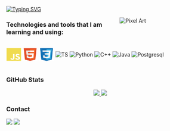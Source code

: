 [![Typing SVG](https://readme-typing-svg.demolab.com?font=Roboto+Mono+&pause=1000&color=73EC8B&width=435&lines=Hi!+I'm+Juan+Manuel+Kobayashi)](https://git.io/typing-svg)

<img src="https://images-wixmp-ed30a86b8c4ca887773594c2.wixmp.com/f/12cbe8a4-f55c-4b40-85bb-d8e1405e7b84/dfhwywd-56b4cf7c-03d1-4017-9965-7b18dc72e05b.gif?token=eyJ0eXAiOiJKV1QiLCJhbGciOiJIUzI1NiJ9.eyJzdWIiOiJ1cm46YXBwOjdlMGQxODg5ODIyNjQzNzNhNWYwZDQxNWVhMGQyNmUwIiwiaXNzIjoidXJuOmFwcDo3ZTBkMTg4OTgyMjY0MzczYTVmMGQ0MTVlYTBkMjZlMCIsIm9iaiI6W1t7InBhdGgiOiJcL2ZcLzEyY2JlOGE0LWY1NWMtNGI0MC04NWJiLWQ4ZTE0MDVlN2I4NFwvZGZod3l3ZC01NmI0Y2Y3Yy0wM2QxLTQwMTctOTk2NS03YjE4ZGM3MmUwNWIuZ2lmIn1dXSwiYXVkIjpbInVybjpzZXJ2aWNlOmZpbGUuZG93bmxvYWQiXX0.EsayEW-ZO_Rl_OyQHNext4twox5HnCAqgYvP_rUcqLg" alt="Pixel Art" align="right" width="200">

### Technologies and tools that I am learning and using:

<div style="display: inline_block"><br>
  <img align="center" alt="Js" height="35" width="40" src="https://raw.githubusercontent.com/devicons/devicon/master/icons/javascript/javascript-plain.svg">
  <img align="center" alt="HTML" height="35" width="40" src="https://raw.githubusercontent.com/devicons/devicon/master/icons/html5/html5-original.svg">
  <img align="center" alt="CSS" height="35" width="40" src="https://raw.githubusercontent.com/devicons/devicon/master/icons/css3/css3-original.svg">   
  <img align="center" alt="TS" height="35" width="40" src="https://cdn.jsdelivr.net/gh/devicons/devicon@latest/icons/typescript/typescript-original.svg">   
  <img align="center" alt="Python" height="35" width="40" src="https://cdn.jsdelivr.net/gh/devicons/devicon@latest/icons/python/python-original.svg" />
  <img align="center" alt="C++" height="35" width="40" src="https://cdn.jsdelivr.net/gh/devicons/devicon@latest/icons/cplusplus/cplusplus-original.svg" />
  <img align="center" alt="Java" height="35" width="40" src="https://cdn.jsdelivr.net/gh/devicons/devicon@latest/icons/java/java-original.svg" />
  <img align="center" alt="Postgresql" height="35" width="40" src="https://cdn.jsdelivr.net/gh/devicons/devicon@latest/icons/postgresql/postgresql-original.svg" />
</div><br>

### GitHub Stats

<div align="center" style="display: flex; justify-content: center;">
  <a href="https://github.com/xReZz01">
    <img height="195px" src="https://github-readme-stats.vercel.app/api?username=xReZz01&show_icons=true&theme=one_dark_pro&include_all_commits=true&count_private=true"/>
    <img height="195px" src="https://github-readme-stats.vercel.app/api/top-langs/?username=xReZz01&layout=compact&langs_count=7&theme=one_dark_pro"/>
  </a>
</div>
    
### Contact

<div> 
  <a href="https://www.linkedin.com/in/cristinanevesb" target="_blank"><img src="https://img.shields.io/badge/-LinkedIn-%230077B5?style=for-the-badge&logo=linkedin&logoColor=white" target="_blank"></a> 
  <a href="mailto:anacristinabezerra.neves@gmail.com"><img src="https://img.shields.io/badge/-Gmail-%23333?style=for-the-badge&logo=gmail&logoColor=white" target="_blank"></a>
</div>
